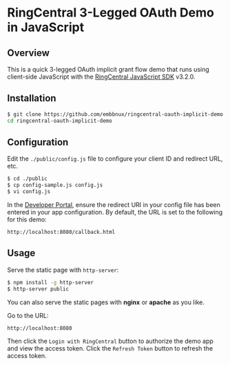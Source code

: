 RingCentral 3-Legged OAuth Demo in JavaScript
=============================================

## Overview

This is a quick 3-legged OAuth implicit grant flow demo that runs using client-side JavaScript with the [RingCentral JavaScript SDK](https://github.com/ringcentral/ringcentral-js) v3.2.0.

## Installation

```bash
$ git clone https://github.com/embbnux/ringcentral-oauth-implicit-demo.git
cd ringcentral-oauth-implicit-demo
```

## Configuration

Edit the `./public/config.js` file to configure your client ID and redirect URL, etc.

```bash
$ cd ./public
$ cp config-sample.js config.js
$ vi config.js
```

In the [Developer Portal](http://developer.ringcentral.com/), ensure the redirect URI in your config file has been entered in your app configuration. By default, the URL is set to the following for this demo:

```
http://localhost:8080/callback.html
```

## Usage

Serve the static page with `http-server`:

```bash
$ npm install -g http-server
$ http-server public
```

You can also serve the static pages with **nginx** or **apache** as you like.

Go to the URL:

```
http://localhost:8080
```

Then click the `Login with RingCentral` button to authorize the demo app and view the access token. Click the `Refresh Token` button to refresh the access token.
